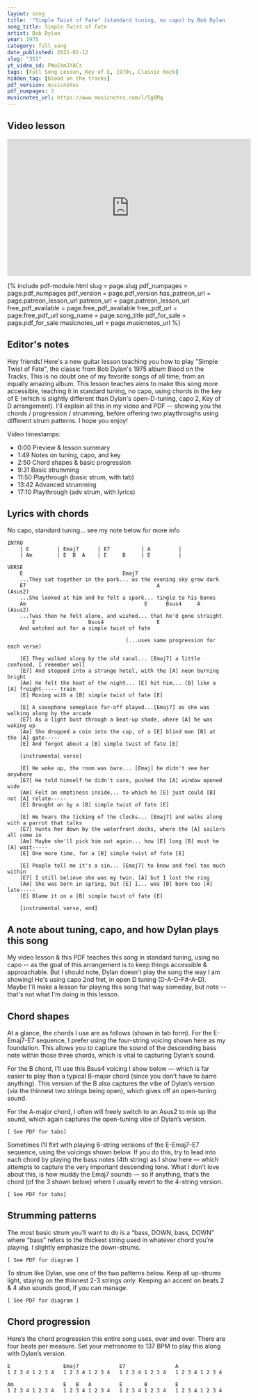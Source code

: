 ```yaml
---
layout: song
title: '"Simple Twist of Fate" (standard tuning, no capo) by Bob Dylan'
song_title: Simple Twist of Fate
artist: Bob Dylan
year: 1975
category: full_song
date_published: 2021-02-12
slug: "351"
yt_video_id: PWu1kmJYACs
tags: [Full Song Lesson, Key of E, 1970s, Classic Rock]
hidden_tag: [blood on the tracks]
pdf_version: musicnotes
pdf_numpages: 3
musicnotes_url: https://www.musicnotes.com/l/5g8Mq
---
```







## Video lesson

<iframe width="560" height="315" src="https://www.youtube.com/embed/PWu1kmJYACs" frameborder="0" allow="accelerometer; autoplay; encrypted-media; gyroscope; picture-in-picture" allowfullscreen></iframe>

{% include pdf-module.html slug = page.slug pdf_numpages = page.pdf_numpages pdf_version = page.pdf_version has_patreon_url = page.patreon_lesson_url patreon_url = page.patreon_lesson_url free_pdf_available = page.free_pdf_available free_pdf_url = page.free_pdf_url song_name = page.song_title pdf_for_sale = page.pdf_for_sale musicnotes_url = page.musicnotes_url %}

## Editor's notes

Hey friends! Here's a new guitar lesson teaching you how to play "Simple Twist of Fate", the classic from Bob Dylan's 1975 album Blood on the Tracks. This is no doubt one of my favorite songs of all time, from an equally amazing album. This lesson teaches aims to make this song more accessible, teaching it in standard tuning, no capo, using chords in the key of E (which is slightly different than Dylan's open-D-tuning, capo 2, Key of D arrangement). I'll explain all this in my video and PDF -- showing you the chords / progression / strumming, before offering two playthroughs using different strum patterns. I hope you enjoy!

Video timestamps:

- 0:00 Preview & lesson summary
- 1:49 Notes on tuning, capo, and key
- 2:50 Chord shapes & basic progression
- 9:31 Basic strumming
- 11:50 Playthrough (basic strum, with tab)
- 13:42 Advanced strumming
- 17:10 Playthrough (adv strum, with lyrics)

## Lyrics with chords

No capo, standard tuning... see my note below for more info

    INTRO
        | E         | Emaj7      | E7          | A         |
        | Am        | E  B  A    | E     B     | E         |

    VERSE
        E                                Emaj7
        ...They sat together in the park... as the evening sky grew dark
        E7                                          A                    (Asus2)
        ...She looked at him and he felt a spark... tingle to his bones
        Am                                      E      Bsus4     A       (Asus2)
        ...Twas then he felt alone, and wished... that he'd gone straight
            E                 Bsus4                 E
        And watched out for a simple twist of fate

                                          (...uses same progression for each verse)

        [E] They walked along by the old canal... [Emaj7] a little confused, I remember well
        [E7] And stopped into a strange hotel, with the [A] neon burning bright
        [Am] He felt the heat of the night... [E] hit him... [B] like a [A] freight----- train
        [E] Moving with a [B] simple twist of fate [E]

        [E] A saxophone someplace far-off played...[Emaj7] as she was walking along by the arcade
        [E7] As a light bust through a beat-up shade, where [A] he was waking up
        [Am] She dropped a coin into the cup, of a [E] blind man [B] at the [A] gate-----
        [E] And forgot about a [B] simple twist of fate [E]

        [instrumental verse]

        [E] He woke up, the room was bare... [Emaj] he didn't see her anywhere
        [E7] He told himself he didn't care, pushed the [A] window opened wide
        [Am] Felt an emptiness inside... to which he [E] just could [B] not [A] relate-----
        [E] Brought on by a [B] simple twist of fate [E]

        [E] He hears the ticking of the clocks... [Emaj7] and walks along with a parrot that talks
        [E7] Hunts her down by the waterfront docks, where the [A] sailors all come in
        [Am] Maybe she'll pick him out again... how [E] long [B] must he [A] wait-----
        [E] One more time, for a [B] simple twist of fate [E]

        [E] People tell me it's a sin... [Emaj7] to know and feel too much within
        [E7] I still believe she was my twin, [A] but I lost the ring
        [Am] She was born in spring, but [E] I... was [B] born too [A] late-----
        [E] Blame it on a [B] simple twist of fate [E]

        [instrumental verse, end]

## A note about tuning, capo, and how Dylan plays this song

My video lesson & this PDF teaches this song in standard tuning, using no capo -- as the goal of this arrangement is to keep things accessible & approachable. But I should note, Dylan doesn't play the song the way I am showing! He's using capo 2nd fret, in open D tuning (D-A-D-F#-A-D). Maybe I'll make a lesson for playing this song that way someday, but note -- that's not what I'm doing in this lesson.

## Chord shapes

At a glance, the chords I use are as follows (shown in tab form). For the E-Emaj7-E7 sequence, I prefer using the four-string voicing shown here as my foundation. This allows you to capture the sound of the descending bass note within those three chords, which is vital to capturing Dylan’s sound.

For the B chord, I’ll use this Bsus4 voicing I show below — which is far easier to play than a typical B-major chord (since you don’t have to barre anything). This version of the B also captures the vibe of Dylan’s version (via the thinnest two strings being open), which gives off an open-tuning sound.

For the A-major chord, I often will freely switch to an Asus2 to mix up the sound, which again captures the open-tuning vibe of Dylan’s version.

    [ See PDF for tabs]

Sometimes I’ll flirt with playing 6-string versions of the E-Emaj7-E7 sequence, using the voicings shown below. If you do this, try to lead into each chord by playing the bass notes (4th string) as I show here — which attempts to capture the very important descending tone. What I don’t love about this, is how muddy the Emaj7 sounds — so if anything, that’s the chord (of the 3 shown below) where I usually revert to the 4-string version.

    [ See PDF for tabs]

## Strumming patterns

The most basic strum you’ll want to do is a “bass, DOWN, bass, DOWN” where “bass” refers to the thickest string used in whatever chord you’re playing. I slightly emphasize the down-strums.

    [ See PDF for diagram ]

To strum like Dylan, use one of the two patterns below. Keep all up-strums light, staying on the thinnest 2-3 strings only. Keeping an accent on beats 2 & 4 also sounds good, if you can manage.

    [ See PDF for diagram ]

## Chord progression

Here’s the chord progression this entire song uses, over and over. There are four beats per measure. Set your metronome to 137 BPM to play this along with Dylan’s version.

    E                 Emaj7             E7                A             
    1 2 3 4 1 2 3 4   1 2 3 4 1 2 3 4   1 2 3 4 1 2 3 4   1 2 3 4 1 2 3 4  

    Am                E   B   A         E       B         E
    1 2 3 4 1 2 3 4   1 2 3 4 1 2 3 4   1 2 3 4 1 2 3 4   1 2 3 4 1 2 3 4  

